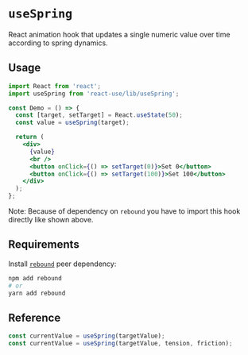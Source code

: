 # `useSpring`

React animation hook that updates a single numeric value over time according
to spring dynamics.

## Usage

```jsx
import React from 'react';
import useSpring from 'react-use/lib/useSpring';

const Demo = () => {
  const [target, setTarget] = React.useState(50);
  const value = useSpring(target);

  return (
    <div>
      {value}
      <br />
      <button onClick={() => setTarget(0)}>Set 0</button>
      <button onClick={() => setTarget(100)}>Set 100</button>
    </div>
  );
};
```

Note: Because of dependency on `rebound` you have to import this hook directly like shown above.

## Requirements

Install [`rebound`](https://github.com/facebook/rebound-js) peer dependency:

```bash
npm add rebound
# or
yarn add rebound
```

## Reference

<!-- eslint-skip -->

```js
const currentValue = useSpring(targetValue);
const currentValue = useSpring(targetValue, tension, friction);
```
